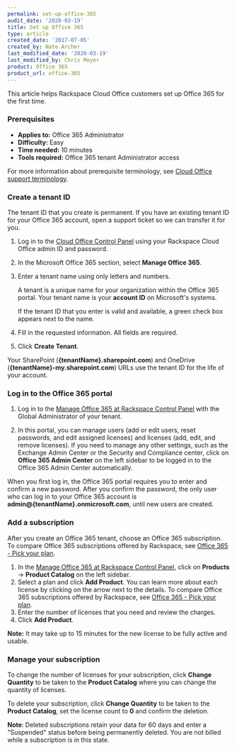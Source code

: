 ```yaml
---
permalink: set-up-office-365
audit_date: '2020-03-19'
title: Set up Office 365
type: article
created_date: '2017-07-05'
created_by: Nate Archer
last_modified_date: '2020-03-19'
last_modified_by: Chris Moyer
product: Office 365
product_url: office-365
---
```


This article helps Rackspace Cloud Office customers set up Office 365 for the first time.

### Prerequisites

- **Applies to:** Office 365 Administrator
- **Difficulty:** Easy
- **Time needed:** 10 minutes
- **Tools required:**  Office 365 tenant Administrator access

For more information about prerequisite terminology, see [Cloud Office support terminology](/support/how-to/cloud-office-support-terminology/).


### Create a tenant ID

The tenant ID that you create is permanent. If you have an existing tenant ID for your Office 365 account, open a support ticket so we can transfer it for you.

1. Log in to the [Cloud Office Control Panel](https://cp.rackspace.com/) using your Rackspace Cloud Office admin ID and password.
2. In the Microsoft Office 365 section, select **Manage Office 365**.
3. Enter a tenant name using only letters and numbers.

   A tenant is a unique name for your organization within the Office 365 portal. Your tenant name is your **account ID** on Microsoft's systems.

   If the tenant ID that you enter is valid and available, a green check box appears next to the name.

4. Fill in the requested information. All fields are required.
5. Click **Create Tenant**.

Your SharePoint (**{tenantName}.sharepoint.com**) and OneDrive (**{tenantName}-my.sharepoint.com**) URLs use the tenant ID for the life of your account.

### Log in to the Office 365 portal

1. Log in to the [Manage Office 365 at Rackspace Control Panel](https://office365.cp.rackspace.com) with the Global Administrator of your tenant.

2. In this portal, you can manage users (add or edit users, reset passwords, and edit assigned licenses) and licenses (add, edit, and remove licenses). If you need to manage any other settings, such as the Exchange Admin Center or the Security and Compliance center, click on **Office 365 Admin Center** on the left sidebar to be logged in to the Office 365 Admin Center automatically.

When you first log in, the Office 365 portal requires you to enter and confirm a new password. After you confirm the password, the only user who can log in to your Office 365 account is **admin@{tenantName}.onmicrosoft.com**, until new users are created.

### Add a subscription

After you create an Office 365 tenant, choose an Office 365 subscription. To compare Office 365 subscriptions offered by Rackspace, see [Office 365 - Pick your plan](https://www.rackspace.com/office-365/pick-your-plan).

1. In the [Manage Office 365 at Rackspace Control Panel](https://office365.cp.rackspace.com), click on **Products** -> **Product Catalog** on the left sidebar.
2. Select a plan and click **Add Product**. You can learn more about each license by clicking on the arrow next to the details. To compare Office 365 subscriptions offered by Rackspace, see [Office 365 - Pick your plan](https://www.rackspace.com/office-365/pick-your-plan).
3. Enter the number of licenses that you need and review the charges.
4. Click **Add Product**.

**Note:** It may take up to 15 minutes for the new license to be fully active and usable.

### Manage your subscription

To change the number of licenses for your subscription, click **Change Quantity** to be taken to the **Product Catalog** where you can change the quantity of licenses.

To delete your subscription, click **Change Quantity** to be taken to the **Product Catalog**, set the license count to **0** and confirm the deletion.

**Note**: Deleted subscriptions retain your data for 60 days and enter a "Suspended" status before being permanently deleted. You are not billed while a subscription is in this state.
